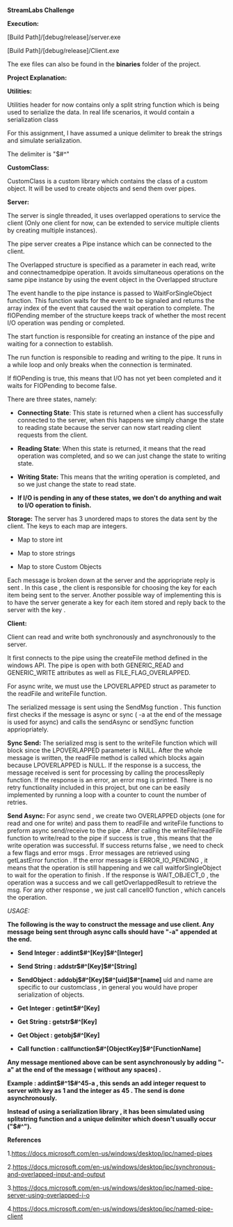 **StreamLabs Challenge**

**Execution:**

\[Build Path\]/\[debug/release\]/server.exe

\[Build Path\]/\[debug/release\]/Client.exe

The exe files can also be found in the **binaries** folder of the
project.

**Project Explanation:**

**Utilities:**

Utilities header for now contains only a split string function which is
being used to serialize the data. In real life scenarios, it would
contain a serialization class

For this assignment, I have assumed a unique delimiter to break the
strings and simulate serialization.

The delimiter is "\$\#\^"

**CustomClass:**

CustomClass is a custom library which contains the class of a custom
object. It will be used to create objects and send them over pipes.

**Server:**

The server is single threaded, it uses overlapped operations to service
the client (Only one client for now, can be extended to service multiple
clients by creating multiple instances).

The pipe server creates a Pipe instance which can be connected to the
client.

The Overlapped structure is specified as a parameter in each read, write
and connectnamedpipe operation. It avoids simultaneous operations on the
same pipe instance by using the event object in the Overlapped structure

The event handle to the pipe instance is passed to WaitForSingleObject
function. This function waits for the event to be signaled and returns
the array index of the event that caused the wait operation to complete.
The fIOPending member of the structure keeps track of whether the most
recent I/O operation was pending or completed.

The start function is responsible for creating an instance of the pipe
and waiting for a connection to establish.

The run function is responsible to reading and writing to the pipe. It
runs in a while loop and only breaks when the connection is terminated.

If fIOPending is true, this means that I/O has not yet been completed
and it waits for FIOPending to become false.

There are three states, namely:

-   **Connecting State**: This state is returned when a client has
    successfully connected to the server, when this happens we simply
    change the state to reading state because the server can now start
    reading client requests from the client.

-   **Reading State**: When this state is returned, it means that the
    read operation was completed, and so we can just change the state to
    writing state.

-   **Writing State:** This means that the writing operation is
    completed, and so we just change the state to read state.

-   **If I/O is pending in any of these states, we don't do anything and
    wait to I/O operation to finish.**

**Storage:** The server has 3 unordered maps to stores the data sent by
the client. The keys to each map are integers.

-   Map to store int

-   Map to store strings

-   Map to store Custom Objects

Each message is broken down at the server and the appriopriate reply is sent . 
In this case , the client is responsible for choosing the key for each item being sent to the server. Another possible way of implementing this is to have the server generate a key for each item stored and reply back to the server with the key . 

**Client:**

Client can read and write both synchronously and asynchronously to the
server.

It first connects to the pipe using the createFile method defined in the
windows API. The pipe is open with both GENERIC\_READ and GENERIC\_WRITE
attributes as well as FILE\_FLAG\_OVERLAPPED.

For async write, we must use the LPOVERLAPPED struct as parameter to the
readFile and writeFile function.

The serialized message is sent using the SendMsg function . This
function first checks if the message is async or sync ( -a at the end of
the message is used for async) and calls the sendAsync or sendSync
function appriopriately.

**Sync Send:** The serialized msg is sent to the writeFile function
which will block since the LPOVERLAPPED parameter is NULL. After the
whole message is written, the readFile method is called which blocks
again because LPOVERLAPPED is NULL. If the response is a success, the
message received is sent for processing by calling the processReply
function. If the response is an error, an error msg is printed. There is
no retry functionality included in this project, but one can be easily
implemented by running a loop with a counter to count the number of
retries.

**Send Async:** For async send , we create two OVERLAPPED objects (one
for read and one for write) and pass them to readFile and writeFile
functions to preform async send/receive to the pipe . After calling the
writeFile/readFile function to write/read to the pipe if success is true
, this means that the write operation was successful. If success returns
false , we need to check a few flags and error msgs . Error messages are
retrieved using getLastError function . If the error message is
ERROR\_IO\_PENDING , it means that the operation is still happening and
we call waitforSingleObject to wait for the operation to finish . If the
response is WAIT\_OBJECT\_0 , the operation was a success and we call
getOverlappedResult to retrieve the msg. For any other response , we
just call cancelIO function , which cancels the operation.

*USAGE:*

**The following is the way to construct the message and use client. Any
message being sent through async calls should have "-a" appended at the
end.**

-   **Send Integer : addint\$\#\^\[Key\]\$\#\^\[Integer\]**

-   **Send String : addstr\$\#\^\[Key\]\$\#\^\[String\]**

-   **SendObject : addobj\$\#\^\[Key\]\$\#\^\[uid\]\$\#\^\[name\]** uid
    and name are specific to our customclass , in general you would have
    proper serialization of objects.

-   **Get Integer : getint\$\#\^\[Key\]**

-   **Get String : getstr\$\#\^\[Key\]**

-   **Get Object : getobj\$\#\^\[Key\]**

-   **Call function :
    callfunction\$\#\^\[ObjectKey\]\$\#\^\[FunctionName\]**

**Any message mentioned above can be sent asynchronously by adding "-a"
at the end of the message ( without any spaces) .**

**Example : addint\$\#\^1\$\#\^45-a , this sends an add integer request
to server with key as 1 and the integer as 45 . The send is done
asynchronously.**

**Instead of using a serialization library , it has been simulated using
splitstring function and a unique delimiter which doesn't usually occur
("\$\#\^").**


**References**

1.https://docs.microsoft.com/en-us/windows/desktop/ipc/named-pipes

2.https://docs.microsoft.com/en-us/windows/desktop/ipc/synchronous-and-overlapped-input-and-output

3.https://docs.microsoft.com/en-us/windows/desktop/ipc/named-pipe-server-using-overlapped-i-o

4.https://docs.microsoft.com/en-us/windows/desktop/ipc/named-pipe-client

